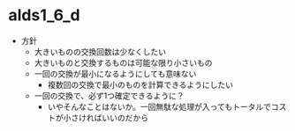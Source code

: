 # alds1_6_d

- 方針
  - 大きいものの交換回数は少なくしたい
  - 大きいものと交換するものは可能な限り小さいもの
  - 一回の交換が最小になるようにしても意味ない
    - 複数回の交換で最小のものを計算できるようにしたい
  - 一回の交換で、必ず1つ確定できるように？
    - いやそんなことはないか。一回無駄な処理が入ってもトータルでコストが小さければいいのだから
